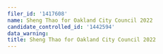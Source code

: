 ```yaml
---
filer_id: '1417608'
name: Sheng Thao for Oakland City Council 2022
candidate_controlled_id: '1442594'
data_warning:
title: Sheng Thao for Oakland City Council 2022
---
```

